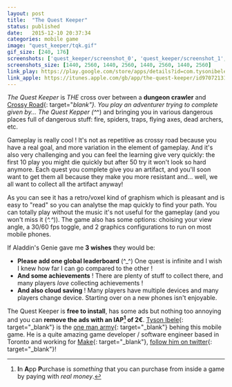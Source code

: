 ```yaml
---
layout: post
title:  "The Quest Keeper"
status: published
date:   2015-12-10 20:37:34
categories: mobile game
image: "quest_keeper/tqk.gif"
gif_size: [240, 176]
screenshots: ['quest_keeper/screenshot_0', 'quest_keeper/screenshot_1', 'quest_keeper/screenshot_2', 'quest_keeper/screenshot_3']
screenshots_size: [1440, 2560, 1440, 2560, 1440, 2560, 1440, 2560]
link_play: https://play.google.com/store/apps/details?id=com.tysonibele.questkeeper
link_apple: https://itunes.apple.com/gb/app/the-quest-keeper/id970721313
---
```

*The Quest Keeper* is *THE* cross over between a **dungeon crawler** and [Crossy Road](https://youtu.be/a3pTw0jmxlg){: target="_blank"}. You play an adventurer trying to complete given by... The Quest Kepper (^_^) and bringing you in various dangerous places full of dangerous stuff: fire, spiders, traps, flying axes, dead archers, etc. <!--more-->

Gameplay is really cool ! It's not as repetitive as crossy road because you have a real goal, and more variation in the element of gameplay. And it's also very challenging and you can feel the learning give very quickly: the first 10 play you might die quickly but after 50 try it won't look so hard anymore. Each quest you complete give you an artifact, and you'll soon want to get them all because they make you more resistant and... well, we all want to collect all the artifact anyway!

As you can see it has a retro/voxel kind of graphism which is pleasant and is easy to "read" so you can analytse the map quickly to find your path. You can totally play without the music it's not useful for the gameplay (and you won't miss it (*^.^*)).
The game also has some options: choising your view angle, a 30/60 fps toggle, and 2 graphics configurations to run on most mobile phones.

If Aladdin's Genie gave me **3 wishes** they would be:

 * **Please add one global leaderboard** (^_^) One quest is infinite and I wish I knew how far I can go compared to the other !
 * **And some achievements** ! There are plenty of stuff to collect there, and many players *love* collecting achievements !
 * **And also cloud saving** ! Many players have multiple devices and many players change device. Starting over on a new phones isn't enjoyable.

The Quest Keeper is **free to install**, has some ads but nothing too annoying and you can **remove the ads with an IAP[^1] of 2€**. [Tyson Ibele](http://tysonibele.com/about/){: target="_blank"} is the [one man army](https://en.wikipedia.org/wiki/One_Man_Army){: target="_blank"} behing this mobile game. He is a quite amazing game developer / software engineer based in Toronto and working for [Make](http://makevisual.com/){: target="_blank"}, [follow him on twitter](https://twitter.com/tysonibele){: target="_blank"}!

[^1]: **I**n **A**pp **P**urchase is *something* that you can purchase from inside a game by paying with *real money*.
